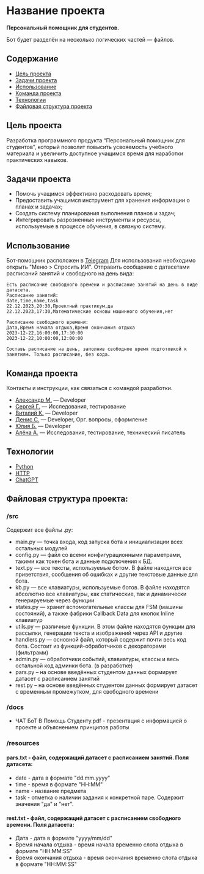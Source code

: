 # Название проекта
**Персональный помощник для студентов.**

Бот будет разделён на несколько логических частей — файлов.

## Содержание
- [Цель проекта](#Цель-проекта)
- [Задачи проекта](#Задачи-проекта)
- [Использование](#Использование)
- [Команда проекта](#Команда-проекта)
- [Технологии](#Технологии)
- [Файловая структура проекта](#Файловая-структура-проекта)

## Цель проекта
Разработка программного продукта “Персональный помощник для студентов”, который позволит повысить усвояемость учебного материала и увеличить доступное учащимся время для наработки практических навыков.

## Задачи проекта
- Помочь учащимся эффективно расходовать время;
- Предоставить учащимся инструмент для хранения информации о планах и задачах;
- Создать систему планирования выполнения планов и задач;
- Интегрировать разрозненные инструменты и ресурсы, используемые в процессе обучения, в связную систему.

## Использование
Бот-помощник расположен в [Telegram](https://web.telegram.org/k/#@Wtfisgobot)
Для использования необходимо открыть "Меню > Спросить ИИ".
Отправить сообщение с датасетами расписаний занятий и свободного на день вида:
```
Есть расписание свободного времени и расписание занятий на день в виде датасета.
Расписание занятий:
date,time,name,task
22.12.2023,20:30,Проектный практикум,да
22.12.2023,17:30,Математические основы машинного обучения,нет

Расписание свободного времени:
Дата,Время начала отдыха,Время окончания отдыха
2023-12-22,16:00:00,17:30:00
2023-12-22,10:00:00,12:00:00

Составь расписание на день, заполнив свободное время подготовкой к занятиям. Только расписание, без кода.
```

## Команда проекта
Контакты и инструкции, как связаться с командой разработки.

- [Александр М.](tg://FlooGeR) — Developer
- [Сергей Г.](tg://sv123sv) — Исследования, тестирование
- [Виталий К.](tg://Bonemarrow42) — Developer
- [Денис С.](tg://DenisSenkevich) — Developer, Орг. вопросы, оформление
- [Юлия Б.](tg://superrwom) — Developer
- [Алёна А.](tg://AleksAlAl) — Исследования, тестирование, технический писатель

 ## Технологии
- [Python](https://www.python.org/)
- [HTTP](https://developer.mozilla.org/ru/docs/Web/HTTP/Overview)
- [ChatGPT](https://chat.openai.com/)

## Файловая структура проекта:
### /src
Содержит все файлы .py:
- main.py — точка входа, код запуска бота и инициализации всех остальных модулей
- config.py — файл со всеми конфигурационными параметрами, такими как токен бота и данные подключения к БД.
- text.py — все тексты, используемые ботом. В файле находятся все приветствия, сообщения об ошибках и другие текстовые данные для бота.
- kb.py — все клавиатуры, используемые ботов. В файле находятся абсолютно все клавиатуры, как статические, так и динамически генерируемые через функции
- states.py — хранит вспомогательные классы для FSM (машины состояний), а также фабрики Callback Data для кнопок Inline клавиатур
- utils.py — различные функции. В этом файле находятся функции для рассылки, генерации текста и изображений через API и другие
- handlers.py — основной файл, который содержит почти весь код бота. Состоит из функций-обработчиков с декораторами (фильтрами)
- admin.py — обработчики событий, клавиатуры, классы и весь остальной код админки бота. (в разработке)
- pars.py – на основе введённых студентом данных формирует датасет с расписанием занятий
- rest.py – на основе введённых студентом данных формирует датасет с временным промежутком, для свободного времени

### /docs

- ЧАТ БоТ В Помощь Студенту.pdf - презентация с информацией о проекте и объяснением принципов работы

### /resources
#### pars.txt - файл, содержащий датасет с расписанием занятий. Поля датасета:
- date - дата в формате "dd.mm.yyyy"
- time - время в формате "HH:MM"
- name - название предмета
- task - отметка о наличии задания к конкретной паре. Содержит значения "да" и "нет".

#### rest.txt - файл, содержащий датасет с расписанием свободного времени. Поля датасета:
- Дата - дата в формате "yyyy/mm/dd"
- Время начала отдыха - время начала временно слота отдыха в формате "HH:MM:SS"
- Время окончания отдыха - время окончания временно слота отдыха в формате "HH:MM:SS"
